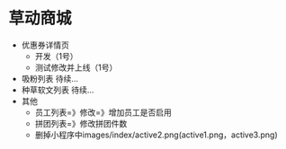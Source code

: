 # 草动商城
* 优惠券详情页
    - 开发（1号）
    - 测试修改并上线（1号）
* 吸粉列表 待续...
* 种草软文列表 待续...
* 其他
    - 员工列表=》修改=》增加员工是否启用
    - 拼团列表=》修改拼团件数
    - 删掉小程序中images/index/active2.png(active1.png，active3.png)
